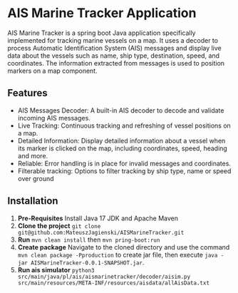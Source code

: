 # AIS Marine Tracker Application

AIS Marine Tracker is a spring boot Java application specifically implemented for tracking marine vessels on a map. It uses a decoder to process Automatic Identification System (AIS) messages and display live data about the vessels such as name, ship type, destination, speed, and coordinates. The information extracted from messages is used to position markers on a map component.

## Features

- AIS Messages Decoder: A built-in AIS decoder to decode and validate incoming AIS messages.
- Live Tracking: Continuous tracking and refreshing of vessel positions on a map.
- Detailed Information: Display detailed information about a vessel when its marker is clicked on the map, including coordinates, speed, heading and more.
- Reliable: Error handling is in place for invalid messages and coordinates.
- Filterable tracking: Options to filter tracking by ship type, name or speed over ground

## Installation

1. **Pre-Requisites** Install Java 17 JDK and Apache Maven
2. **Clone the project** `git clone git@github.com:MateuszJagienski/AISMarineTracker.git`
3. **Run** `mvn clean install` then `mvn pring-boot:run`
4. **Create package** Navigate to the cloned directory and use the command `mvn clean package -Pproduction` to create jar file, then execute `java -jar AISMarineTracker-0.0.1-SNAPSHOT.jar`.
5. **Run ais simulator** `python3 src/main/java/pl/ais/aismarinetracker/decoder/aisim.py src/main/resources/META-INF/resources/aisdata/allAisData.txt`
